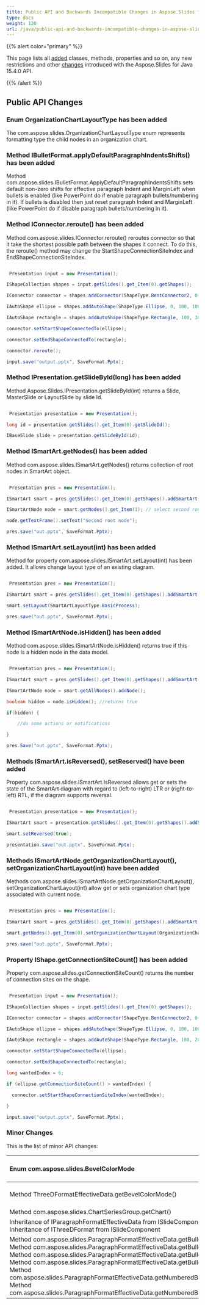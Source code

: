 ```yaml
---
title: Public API and Backwards Incompatible Changes in Aspose.Slides for Java 15.4.0
type: docs
weight: 120
url: /java/public-api-and-backwards-incompatible-changes-in-aspose-slides-for-java-15-4-0/
---
```


{{% alert color="primary" %}} 

This page lists all [added](/slides/java/public-api-and-backwards-incompatible-changes-in-aspose-slides-for-java-15-4-0/) classes, methods, properties and so on, any new restrictions and other [changes](/slides/java/public-api-and-backwards-incompatible-changes-in-aspose-slides-for-java-15-4-0/) introduced with the Aspose.Slides for Java 15.4.0 API.

{{% /alert %}} 
## **Public API Changes**
### **Enum OrganizationChartLayoutType has been added**
The com.aspose.slides.OrganizationChartLayoutType enum represents formatting type the child nodes in an organization chart.
### **Method IBulletFormat.applyDefaultParagraphIndentsShifts() has been added**
Method com.aspose.slides.IBulletFormat.ApplyDefaultParagraphIndentsShifts sets default non-zero shifts for effective paragraph Indent and MarginLeft when bullets is enabled (like PowerPoint do if enable paragraph bullets/numbering in it). If bullets is disabled then just reset paragraph Indent and MarginLeft (like PowerPoint do if disable paragraph bullets/numbering in it).
### **Method IConnector.reroute() has been added**
Method com.aspose.slides.IConnector.reroute() reroutes connector so that it take the shortest possible path between the shapes it connect. To do this, the reroute() method may change the StartShapeConnectionSiteIndex and EndShapeConnectionSiteIndex.

``` java

 Presentation input = new Presentation();

IShapeCollection shapes = input.getSlides().get_Item(0).getShapes();

IConnector connector = shapes.addConnector(ShapeType.BentConnector2, 0, 0, 10, 10);

IAutoShape ellipse = shapes.addAutoShape(ShapeType.Ellipse, 0, 100, 100, 100);

IAutoShape rectangle = shapes.addAutoShape(ShapeType.Rectangle, 100, 300, 100, 100);

connector.setStartShapeConnectedTo(ellipse);

connector.setEndShapeConnectedTo(rectangle);

connector.reroute();

input.save("output.pptx", SaveFormat.Pptx);

```
### **Method IPresentation.getSlideById(long) has been added**
Method Aspose.Slides.IPresentation.getSlideById(int) returns a Slide, MasterSlide or LayoutSlide by slide Id.

``` java

 Presentation presentation = new Presentation();

long id = presentation.getSlides().get_Item(0).getSlideId();

IBaseSlide slide = presentation.getSlideById(id);

```
### **Method ISmartArt.getNodes() has been added**
Method com.aspose.slides.ISmartArt.getNodes() returns collection of root nodes in SmartArt object.

``` java

 Presentation pres = new Presentation();

ISmartArt smart = pres.getSlides().get_Item(0).getShapes().addSmartArt(10, 10, 400, 300, SmartArtLayoutType.VerticalBulletList);

ISmartArtNode node = smart.getNodes().get_Item(1); // select second root node

node.getTextFrame().setText("Second root node");

pres.save("out.pptx", SaveFormat.Pptx);

```
### **Method ISmartArt.setLayout(int) has been added**
Method for property com.aspose.slides.ISmartArt.setLayout(int) has been added. It allows change layout type of an existing diagram.

``` java

 Presentation pres = new Presentation();

ISmartArt smart = pres.getSlides().get_Item(0).getShapes().addSmartArt(10, 10, 400, 300, SmartArtLayoutType.BasicBlockList);

smart.setLayout(SmartArtLayoutType.BasicProcess);

pres.save("out.pptx", SaveFormat.Pptx);

```
### **Method ISmartArtNode.isHidden() has been added**
Method com.aspose.slides.ISmartArtNode.isHidden() returns true if this node is a hidden node in the data model.

``` java

 Presentation pres = new Presentation();

ISmartArt smart = pres.getSlides().get_Item(0).getShapes().addSmartArt(10, 10, 400, 300, SmartArtLayoutType.RadialCycle);

ISmartArtNode node = smart.getAllNodes().addNode();

boolean hidden = node.isHidden(); //returns true

if(hidden) {

    //do some actions or notifications

}

pres.Save("out.pptx", SaveFormat.Pptx);

```
### **Methods ISmartArt.isReversed(), setReserved() have been added**
Property com.aspose.slides.ISmartArt.IsReversed allows get or sets the state of the SmartArt diagram with regard to (left-to-right) LTR or (right-to-left) RTL, if the diagram supports reversal.

``` java

 Presentation presentation = new Presentation();

ISmartArt smart = presentation.getSlides().get_Item(0).getShapes().addSmartArt(10, 10, 400, 300, SmartArtLayoutType.BasicProcess);

smart.setReversed(true);

presentation.save("out.pptx", SaveFormat.Pptx);

```
### **Methods ISmartArtNode.getOrganizationChartLayout(), setOrganizationChartLayout(int) have been added**
Methods com.aspose.slides.ISmartArtNode.getOrganizationChartLayout(), setOrganizationChartLayout(int) allow get or sets organization chart type associated with current node.

``` java

 Presentation pres = new Presentation();

ISmartArt smart = pres.getSlides().get_Item(0).getShapes().addSmartArt(10, 10, 400, 300, SmartArtLayoutType.OrganizationChart);

smart.getNodes().get_Item(0).setOrganizationChartLayout(OrganizationChartLayoutType.LeftHanging);

pres.save("out.pptx", SaveFormat.Pptx);

```
### **Property IShape.getConnectionSiteCount() has been added**
Property com.aspose.slides.getConnectionSiteCount() returns the number of connection sites on the shape.

``` java

 Presentation input = new Presentation();

IShapeCollection shapes = input.getSlides().get_Item(0).getShapes();

IConnector connector = shapes.addConnector(ShapeType.BentConnector2, 0, 0, 10, 10);

IAutoShape ellipse = shapes.addAutoShape(ShapeType.Ellipse, 0, 100, 100, 100);

IAutoShape rectangle = shapes.addAutoShape(ShapeType.Rectangle, 100, 200, 100, 100);

connector.setStartShapeConnectedTo(ellipse);

connector.setEndShapeConnectedTo(rectangle);

long wantedIndex = 6;

if (ellipse.getConnectionSiteCount() > wantedIndex) {

  connector.setStartShapeConnectionSiteIndex(wantedIndex);

}

input.save("output.pptx", SaveFormat.Pptx);

```
### **Minor Changes**
This is the list of minor API changes:

|Enum com.aspose.slides.BevelColorMode |deleted, unused enum |
| :- | :- |
|Method ThreeDFormatEffectiveData.getBevelColorMode() |deleted, unused property |
|Method com.aspose.slides.ChartSeriesGroup.getChart() |added |
|Inheritance of IParagraphFormatEffectiveData from ISlideComponent <br>Inheritance of IThreeDFormat from ISlideComponent |deleted |
|Method com.aspose.slides.ParagraphFormatEffectiveData.getBulletChar() <br>Method com.aspose.slides.ParagraphFormatEffectiveData.getBulletFont() <br>Method com.aspose.slides.ParagraphFormatEffectiveData.getBulletHeight() <br>Method com.aspose.slides.ParagraphFormatEffectiveData.getBulletType() <br>Method com.aspose.slides.ParagraphFormatEffectiveData.getNumberedBulletStartWith() <br>Method com.aspose.slides.ParagraphFormatEffectiveData.getNumberedBulletStyle() |deleted as obsolete |

